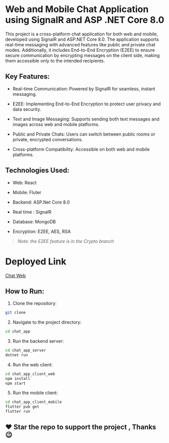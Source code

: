 # Web and Mobile Chat Application using SignalR and ASP .NET Core 8.0

This project is a cross-platform chat application for both web and mobile, developed using SignalR and ASP.NET Core 8.0. The application supports real-time messaging with advanced features like public and private chat modes. Additionally, it includes End-to-End Encryption (E2EE) to ensure secure communication by encrypting messages on the client side, making them accessible only to the intended recipients.

## Key Features:

- Real-time Communication: Powered by SignalR for seamless, instant messaging.

- E2EE: Implementing End-to-End Encryption to protect user privacy and data security.

- Text and Image Messaging: Supports sending both text messages and images across web and mobile platforms.

- Public and Private Chats: Users can switch between public rooms or private, encrypted conversations.

- Cross-platform Compatibility: Accessible on both web and mobile platforms.

## Technologies Used:

- Web: React

- Mobile: Fluter

- Backend: ASP.Net Core 8.0

- Real time : SignalR

- Database: MongoDB

- Encryption: E2EE, AES, RSA

> _Note: the E2EE feature is in the Crypto branch_

# Deployed Link

[Chat Web](https://chat-app-signalr.onrender.com/)

## How to Run:

1. Clone the repository:

```bash
git clone
```

2. Navigate to the project directory:

```bash
cd chat_app
```

3. Run the backend server:

```bash
cd chat_app_server
dotnet run
```

4. Run the web client:

```bash
cd chat_app_client_web
npm install
npm start
```

5. Run the mobile client:

```bash
cd chat_app_client_mobile
flutter pub get
flutter run
```

## ❤️ Star the repo to support the project , Thanks 😉
